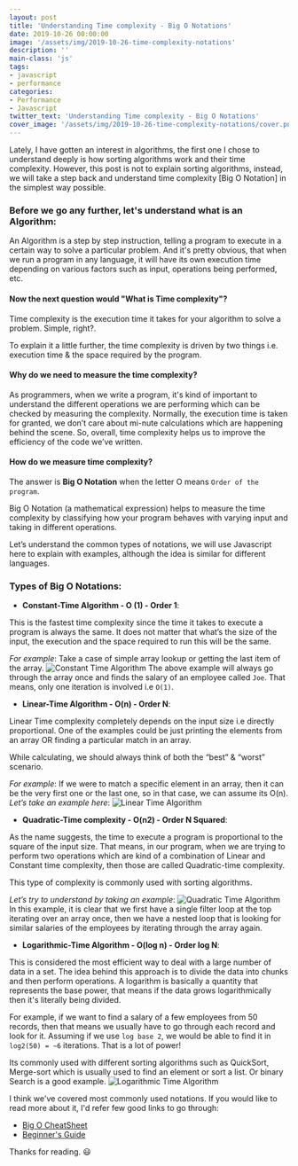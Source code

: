 ```yaml
---
layout: post
title: 'Understanding Time complexity - Big O Notations'
date: 2019-10-26 00:00:00
image: '/assets/img/2019-10-26-time-complexity-notations'
description: ''
main-class: 'js'
tags:
- javascript
- performance
categories:
- Performance
- Javascript
twitter_text: 'Understanding Time complexity - Big O Notations'
cover_image: '/assets/img/2019-10-26-time-complexity-notations/cover.png'
---
```


Lately, I have gotten an interest in algorithms, the first one I chose to understand deeply is how sorting algorithms work and their time complexity. However, this post is not to explain sorting algorithms, instead, we will take a step back and understand time complexity [Big O Notation] in the simplest way possible.

### Before we go any further, let's understand what is an Algorithm:

An Algorithm is a step by step instruction, telling a program to execute in a certain way to solve a particular problem. And it's pretty obvious, that when we run a program in any language, it will have its own execution time depending on various factors such as input, operations being performed, etc.

#### Now the next question would "What is Time complexity"?

Time complexity is the execution time it takes for your algorithm to solve a problem. Simple, right?. 

To explain it a little further, the time complexity is driven by two things i.e. execution time & the space required by the program.

#### Why do we need to measure the time complexity?

As programmers, when we write a program, it's kind of important to understand the different operations we are performing which can be checked by measuring the complexity. Normally, the execution time is taken for granted, we don’t care about mi-nute calculations which are happening behind the scene. So, overall, time complexity helps us to improve the efficiency of the code we’ve written.

#### How do we measure time complexity?

The answer is **Big O Notation** when the letter O means `Order of the program`.

Big O Notation (a mathematical expression) helps to measure the time complexity by classifying how your program behaves with varying input and taking in different operations.

Let’s understand the common types of notations, we will use Javascript here to explain with examples, although the idea is similar for different languages.

### Types of Big O Notations:

* **Constant-Time Algorithm - O (1) - Order 1**:

This is the fastest time complexity since the time it takes to execute a program is always the same. It does not matter that what’s the size of the input, the execution and the space required to run this will be the same.

*For example*: Take a case of simple array lookup or getting the last item of the array.
![Constant Time Algorithm](https://lhuria94.github.io/assets/img/2019-10-26-time-complexity-notations/constant.png)
The above example will always go through the array once and finds the salary of an employee called `Joe`. That means, only one iteration is involved i.e `O(1)`.

* **Linear-Time Algorithm - O(n) - Order N**:

Linear Time complexity completely depends on the input size i.e directly proportional. One of the examples could be just printing the elements from an array OR finding a particular match in an array.

While calculating, we should always think of both the “best” & “worst” scenario. 

*For example*: If we were to match a specific element in an array, then it can be the very first one or the last one, so in that case, we can assume its O(n).
*Let’s take an example here*:
![Linear Time Algorithm](https://lhuria94.github.io/assets/img/2019-10-26-time-complexity-notations/linear-time.png)
* **Quadratic-Time complexity - O(n2) - Order N Squared**:

As the name suggests, the time to execute a program is proportional to the square of the input size. That means, in our program, when we are trying to perform two operations which are kind of a combination of Linear and Constant time complexity, then those are called Quadratic-time complexity.

This type of complexity is commonly used with sorting algorithms. 

*Let’s try to understand by taking an example*: 
![Quadratic Time Algorithm](https://lhuria94.github.io/assets/img/2019-10-26-time-complexity-notations/quad-time.png)
In this example, it is clear that we first have a single filter loop at the top iterating over an array once, then we have a nested loop that is looking for similar salaries of the employees by iterating through the array again.

* **Logarithmic-Time Algorithm - O(log n) - Order log N**:

This is considered the most efficient way to deal with a large number of data in a set. The idea behind this approach is to divide the data into chunks and then perform operations. A logarithm is basically a quantity that represents the base power, that means if the data grows logarithmically then it's literally being divided.

For example, if we want to find a salary of a few employees from 50 records, then that means we usually have to go through each record and look for it. Assuming if we use `log base 2`, we would be able to find it in `log2(50) = ~6` iterations. That is a lot of power!

Its commonly used with different sorting algorithms such as QuickSort, Merge-sort which is usually used to find an element or sort a list. Or binary Search is a good example.
![Logarithmic Time Algorithm](https://lhuria94.github.io/assets/img/2019-10-26-time-complexity-notations/log.png)

I think we've covered most commonly used notations. If you would like to read more about it, I'd refer few good links to go through:
* [Big O CheatSheet][big-o-cheatsheet]
* [Beginner's Guide][beginner-guide]

Thanks for reading. 😃

[big-o-cheatsheet]: https://www.bigocheatsheet.com/
[beginner-guide]: https://rob-bell.net/2009/06/a-beginners-guide-to-big-o-notation/